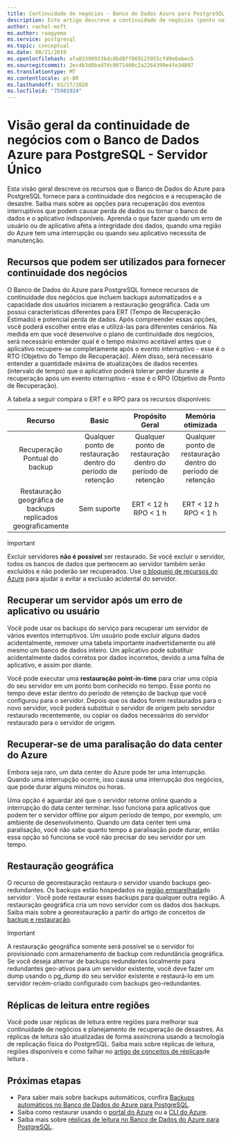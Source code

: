 ```yaml
---
title: Continuidade de negócios - Banco de Dados Azure para PostgreSQL - Servidor Único
description: Este artigo descreve a continuidade de negócios (ponto no tempo de restauração, paralisação do data center, georestauração) ao usar o Banco de Dados Azure para PostgreSQL.
author: rachel-msft
ms.author: raagyema
ms.service: postgresql
ms.topic: conceptual
ms.date: 08/21/2019
ms.openlocfilehash: afa03399933bdc8bd8ff869125955cfd9e0abecb
ms.sourcegitcommit: 2ec4b3d0bad7dc0071400c2a2264399e4fe34897
ms.translationtype: MT
ms.contentlocale: pt-BR
ms.lasthandoff: 03/27/2020
ms.locfileid: "75981924"
---
```

# <a name="overview-of-business-continuity-with-azure-database-for-postgresql---single-server"></a>Visão geral da continuidade de negócios com o Banco de Dados Azure para PostgreSQL - Servidor Único

Esta visão geral descreve os recursos que o Banco de Dados do Azure para PostgreSQL fornece para a continuidade dos negócios e a recuperação de desastre. Saiba mais sobre as opções para recuperação dos eventos interruptivos que podem causar perda de dados ou tornar o banco de dados e o aplicativo indisponíveis. Aprenda o que fazer quando um erro de usuário ou de aplicativo afeta a integridade dos dados, quando uma região do Azure tem uma interrupção ou quando seu aplicativo necessita de manutenção.

## <a name="features-that-you-can-use-to-provide-business-continuity"></a>Recursos que podem ser utilizados para fornecer continuidade dos negócios

O Banco de Dados do Azure para PostgreSQL fornece recursos de continuidade dos negócios que incluem backups automatizados e a capacidade dos usuários iniciarem a restauração geográfica. Cada um possui características diferentes para ERT (Tempo de Recuperação Estimado) e potencial perda de dados. Após compreender essas opções, você poderá escolher entre elas e utilizá-las para diferentes cenários. Na medida em que você desenvolve o plano de continuidade dos negócios, será necessário entender qual é o tempo máximo aceitável antes que o aplicativo recupere-se completamente após o evento interruptivo - esse é o RTO (Objetivo do Tempo de Recuperação). Além disso, será necessário entender a quantidade máxima de atualizações de dados recentes (intervalo de tempo) que o aplicativo poderá tolerar perder durante a recuperação após um evento interruptivo - esse é o RPO (Objetivo de Ponto de Recuperação).

A tabela a seguir compara o ERT e o RPO para os recursos disponíveis:

| **Recurso** | **Basic** | **Propósito Geral** | **Memória otimizada** |
| :------------: | :-------: | :-----------------: | :------------------: |
| Recuperação Pontual do backup | Qualquer ponto de restauração dentro do período de retenção | Qualquer ponto de restauração dentro do período de retenção | Qualquer ponto de restauração dentro do período de retenção |
| Restauração geográfica de backups replicados geograficamente | Sem suporte | ERT < 12 h<br/>RPO < 1 h | ERT < 12 h<br/>RPO < 1 h |

> [!IMPORTANT]
> Excluir servidores **não é possível** ser restaurado. Se você excluir o servidor, todos os bancos de dados que pertencem ao servidor também serão excluídos e não poderão ser recuperados. Use [o bloqueio de recursos do Azure](../azure-resource-manager/management/lock-resources.md) para ajudar a evitar a exclusão acidental do servidor.

## <a name="recover-a-server-after-a-user-or-application-error"></a>Recuperar um servidor após um erro de aplicativo ou usuário

Você pode usar os backups do serviço para recuperar um servidor de vários eventos interruptivos. Um usuário pode excluir alguns dados acidentalmente, remover uma tabela importante inadvertidamente ou até mesmo um banco de dados inteiro. Um aplicativo pode substituir acidentalmente dados corretos por dados incorretos, devido a uma falha de aplicativo, e assim por diante.

Você pode executar uma **restauração point-in-time** para criar uma cópia do seu servidor em um ponto bom conhecido no tempo. Esse ponto no tempo deve estar dentro do período de retenção de backup que você configurou para o servidor. Depois que os dados forem restaurados para o novo servidor, você poderá substituir o servidor de origem pelo servidor restaurado recentemente, ou copiar os dados necessários do servidor restaurado para o servidor de origem.

## <a name="recover-from-an-azure-data-center-outage"></a>Recuperar-se de uma paralisação do data center do Azure

Embora seja raro, um data center do Azure pode ter uma interrupção. Quando uma interrupção ocorre, isso causa uma interrupção dos negócios, que pode durar alguns minutos ou horas.

Uma opção é aguardar até que o servidor retorne online quando a interrupção do data center terminar. Isso funciona para aplicativos que podem ter o servidor offline por algum período de tempo, por exemplo, um ambiente de desenvolvimento. Quando um data center tem uma paralisação, você não sabe quanto tempo a paralisação pode durar, então essa opção só funciona se você não precisar do seu servidor por um tempo.

## <a name="geo-restore"></a>Restauração geográfica

O recurso de georestauração restaura o servidor usando backups geo-redundantes. Os backups estão hospedados na [região emparelhada](../best-practices-availability-paired-regions.md)do servidor . Você pode restaurar esses backups para qualquer outra região. A restauração geográfica cria um novo servidor com os dados dos backups. Saiba mais sobre a georestauração a partir do artigo de conceitos de [backup e restauração](concepts-backup.md).

> [!IMPORTANT]
> A restauração geográfica somente será possível se o servidor foi provisionado com armazenamento de backup com redundância geográfica. Se você deseja alternar de backups redundantes localmente para redundantes geo-ativos para um servidor existente, você deve fazer um dump usando o pg_dump do seu servidor existente e restaurá-lo em um servidor recém-criado configurado com backups geo-redundantes.

## <a name="cross-region-read-replicas"></a>Réplicas de leitura entre regiões
Você pode usar réplicas de leitura entre regiões para melhorar sua continuidade de negócios e planejamento de recuperação de desastres. As réplicas de leitura são atualizadas de forma assíncrona usando a tecnologia de replicação física do PostgreSQL. Saiba mais sobre réplicas de leitura, regiões disponíveis e como falhar no [artigo de conceitos de réplicas](concepts-read-replicas.md)de leitura . 

## <a name="next-steps"></a>Próximas etapas
- Para saber mais sobre backups automáticos, confira [Backups automáticos no Banco de Dados do Azure para PostgreSQL](concepts-backup.md). 
- Saiba como restaurar usando o [portal do Azure](howto-restore-server-portal.md) ou a [CLI do Azure](howto-restore-server-cli.md).
- Saiba mais sobre [réplicas de leitura no Banco de Dados do Azure para PostgreSQL](concepts-read-replicas.md).